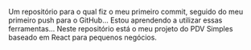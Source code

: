 Um repositório para o qual fiz o meu primeiro commit, seguido do meu primeiro push para o GitHub...
Estou aprendendo a utilizar essas ferramentas...
Neste repositório está o meu projeto do PDV Simples baseado em React para pequenos negócios.
